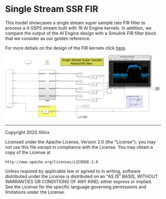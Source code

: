 # Single Stream SSR FIR
This model showcases a single stream super sample rate FIR filter to process a 4 GSPS stream built with 16 AI Engine kernels. In addition, we compare the output of the AI Engine design with a Simulink FIR filter block that we consider as our golden reference.

For more detials on the design of the FIR kernels click [here](https://github.com/Xilinx/Vitis-Tutorials/blob/master/AI_Engine_Development/Design_Tutorials/02-super_sampling_rate_fir/SingleStreamSSR). 


![](images/SingleStreamSSR.PNG)

------------
Copyright 2020 Xilinx

Licensed under the Apache License, Version 2.0 (the "License");
you may not use this file except in compliance with the License.
You may obtain a copy of the License at

    http://www.apache.org/licenses/LICENSE-2.0

Unless required by applicable law or agreed to in writing, software
distributed under the License is distributed on an "AS IS" BASIS,
WITHOUT WARRANTIES OR CONDITIONS OF ANY KIND, either express or implied.
See the License for the specific language governing permissions and
limitations under the License.
